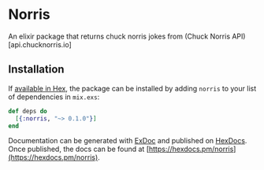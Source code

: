 # Norris

An elixir package that returns chuck norris jokes from (Chuck Norris API)[api.chucknorris.io]

## Installation

If [available in Hex](https://hex.pm/docs/publish), the package can be installed
by adding `norris` to your list of dependencies in `mix.exs`:

```elixir
def deps do
  [{:norris, "~> 0.1.0"}]
end
```

Documentation can be generated with [ExDoc](https://github.com/elixir-lang/ex_doc)
and published on [HexDocs](https://hexdocs.pm). Once published, the docs can
be found at [https://hexdocs.pm/norris](https://hexdocs.pm/norris).

